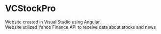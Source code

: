 # VCStockPro
Website created in Visual Studio using Angular. <br/>
Website utilized Yahoo Finance API to receive data about stocks and news
